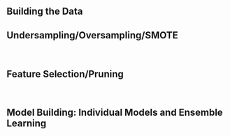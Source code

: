 
## Building the Data


## Undersampling/Oversampling/SMOTE
&nbsp;&nbsp;&nbsp;&nbsp;


## Feature Selection/Pruning
&nbsp;&nbsp;&nbsp;&nbsp;


## Model Building: Individual Models and Ensemble Learning
&nbsp;&nbsp;&nbsp;&nbsp;
